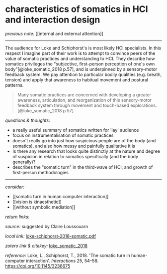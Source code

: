 # characteristics of somatics in HCI and interaction design

_previous note:_  [[internal and external attention]]

---

The audience for Loke and Schiphorst's is most likely HCI specialists. In this respect I imagine part of their work is to attempt to convince peers of the value of somatic practices and understanding to HCI. They describe how somatics privileges the "subjective, first-person perception of one's own body"[@loke_somatic_2018 p.57], and is underpinned by a sensory-motor feedback system. We pay attention to particular bodily qualities (e.g. breath, tension) and apply that awareness to habitual movement and postural patterns. 

>Many somatic practices are concerned with developing a greater awareness, articulation, and reorganization of this sensory-motor feedback system through movement and touch-based explorations.[@loke_somatic_2018 p.57]



_questions & thoughts:_

- a really useful summary of somatics written for 'lay' audience
- focus on instrumentalisation of somatic practices 
- doesn't really go into just how suspicious people are of the body (and somatics), and also how messy and painfully qualitative it is
- Is there any research that looks quite distinctly at the nature and degree of suspicion in relation to somatics specifically (and the body generally)?
- describes the "somatic turn" in the third-wave of HCI, and growth of first-person methodologies

--- 

_consider:_ 

- [[somatic turn in human computer interaction]]
- [[vision is kinaesthetic]]
- [[without symbolic mediation]]


_return links:_

_source:_  suggested by Claire Loussouarn    

_local link:_ [loke-schiphorst-2018-somatic.pdf](hook://file/kzsBr4TuD?p=RHJvcGJveC9iaWJsaW9ncmFwaHkgcGRmcw==&n=loke-schiphorst-2018-somatic.pdf)

_zotero link & citekey:_ [loke_somatic_2018](zotero://select/items/1_6IERMMFC)

_reference:_ Loke, L., Schiphorst, T., 2018. 'The somatic turn in human-computer interaction'. _Interactions_ 25, 54–58. <https://doi.org/10.1145/3236675>
